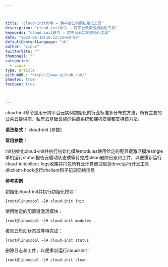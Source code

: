 ```yaml
---



title: "cloud-init命令 – 跨平台云实例初始化工具"
description: "cloud-init命令 – 跨平台云实例初始化工具"
keywords: "cloud-init命令 – 跨平台云实例初始化工具"
date: "2023-06-18T16:22:52+08:00"
defaultContentLanguage: "zh"
author: "Linux"
twitterSite: ""
thumbnail: ""
categories:
  - Linux
type: article
githubURL: "https://www.github.com/"
ShowToc: true
TocOpen: true



---
```


cloud-init命令是用于跨平台云实例初始化的行业标准多分布式方法，所有主要的公共云提供商、私有云基础设施的供应系统和裸机安装都支持该方法。

**语法格式：** cloud-init [参数]

**常用参数：**

init初始化cloud-init并执行初始化模块modules使用给定的配置键激活模块single单机运行status报告云启动状态或等待完成clean删除日志和工件，以便重新运行cloud-initcollect-logs收集并打包所有云计算调试信息devel运行开发工具dhclient-hook运行dhclient钩子记录网络信息

**参考实例**

初始化cloud-init并执行初始化模块：

```
[root@linuxcool ~]# cloud-init init
```

使用给定的配置键激活模块：

```
[root@linuxcool ~]# cloud-init modules
```

报告云启动状态或等待完成：

```
[root@linuxcool ~]# cloud-init status
```

删除日志和工件，以便重新运行cloud-init：

```
[root@linuxcool ~]# cloud-init clean
```